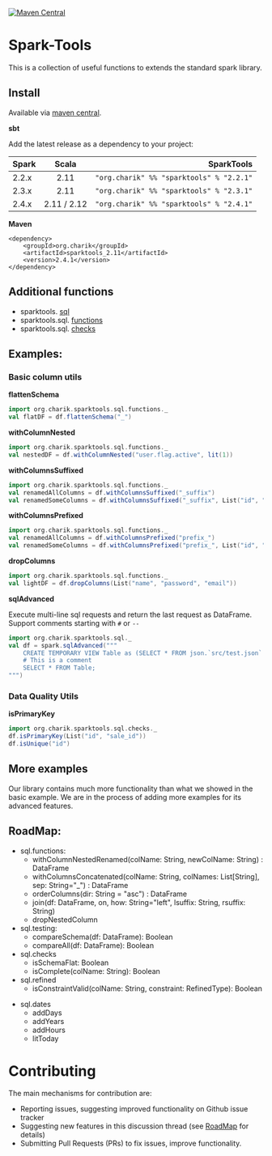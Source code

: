 [![Maven Central](https://maven-badges.herokuapp.com/maven-central/org.charik/sparktools_2.3_2.11/badge.svg)](https://maven-badges.herokuapp.com/maven-central/org.charik/sparktools_2.3_2.11)

# Spark-Tools

This is a collection of useful functions to extends the standard spark
library.

## Install

Available via
[maven central](https://mvnrepository.com/artifact/org.charik/sparktools).

**sbt**

Add the latest release as a dependency to your project:

| Spark | Scala |                SparkTools                |
|:------|:-----:|-----------------------------------------:|
| 2.2.x | 2.11  | `"org.charik" %% "sparktools" % "2.2.1"` |
| 2.3.x | 2.11  | `"org.charik" %% "sparktools" % "2.3.1"` |
| 2.4.x | 2.11 / 2.12  | `"org.charik" %% "sparktools" % "2.4.1"` |


**Maven**

```
<dependency>
    <groupId>org.charik</groupId>
    <artifactId>sparktools_2.11</artifactId>
    <version>2.4.1</version>
</dependency>
```

## Additional functions
* sparktools. [sql](docs/sql.md)
* sparktools.sql. [functions](docs/functions.md)
* sparktools.sql. [checks](docs/checks.md)

## Examples:

### Basic column utils

**flattenSchema**

```scala
import org.charik.sparktools.sql.functions._
val flatDF = df.flattenSchema("_")
```

**withColumnNested**

```scala
import org.charik.sparktools.sql.functions._
val nestedDF = df.withColumnNested("user.flag.active", lit(1))
```

**withColumnsSuffixed**

```scala
import org.charik.sparktools.sql.functions._
val renamedAllColumns = df.withColumnsSuffixed("_suffix")
val renamedSomeColumns = df.withColumnsSuffixed("_suffix", List("id", "sale_id"))
```

**withColumnsPrefixed**

```scala
import org.charik.sparktools.sql.functions._
val renamedAllColumns = df.withColumnsPrefixed("prefix_")
val renamedSomeColumns = df.withColumnsPrefixed("prefix_", List("id", "sale_id"))
```

**dropColumns**

```scala
import org.charik.sparktools.sql.functions._
val lightDF = df.dropColumns(List("name", "password", "email"))
```

**sqlAdvanced**

Execute multi-line sql requests and return the last request as
DataFrame. Support comments starting with `#` or `--`

```scala
import org.charik.sparktools.sql._
val df = spark.sqlAdvanced("""  
    CREATE TEMPORARY VIEW Table as (SELECT * FROM json.`src/test.json` );
    # This is a comment
    SELECT * FROM Table;
""")
```

### Data Quality Utils

**isPrimaryKey**

```scala
import org.charik.sparktools.sql.checks._
df.isPrimaryKey(List("id", "sale_id"))
df.isUnique("id")
```

## More examples

Our library contains much more functionality than what we showed in the
basic example. We are in the process of adding more examples for its
advanced features.


## RoadMap:

* sql.functions:
  + withColumnNestedRenamed(colName: String, newColName: String) :
    DataFrame
  + withColumnsConcatenated(colName: String, colNames: List[String],
    sep: String="_") : DataFrame
  + orderColumns(dir: String = "asc") : DataFrame
  + join(df: DataFrame, on, how: String="left", lsuffix: String,
    rsuffix: String)
  + dropNestedColumn
* sql.testing:
  + compareSchema(df: DataFrame): Boolean
  + compareAll(df: DataFrame): Boolean
* sql.checks
  + isSchemaFlat: Boolean
  + isComplete(colName: String): Boolean
* sql.refined
  + isConstraintValid(colName: String, constraint: RefinedType): Boolean
+ sql.dates
  + addDays
  + addYears
  + addHours
  + litToday

# Contributing

The main mechanisms for contribution are:

* Reporting issues, suggesting improved functionality on Github issue
  tracker
* Suggesting new features in this discussion thread (see
  [RoadMap](https://github.com/helkaroui/spark-tools/issues/1) for
  details)
* Submitting Pull Requests (PRs) to fix issues, improve functionality.
